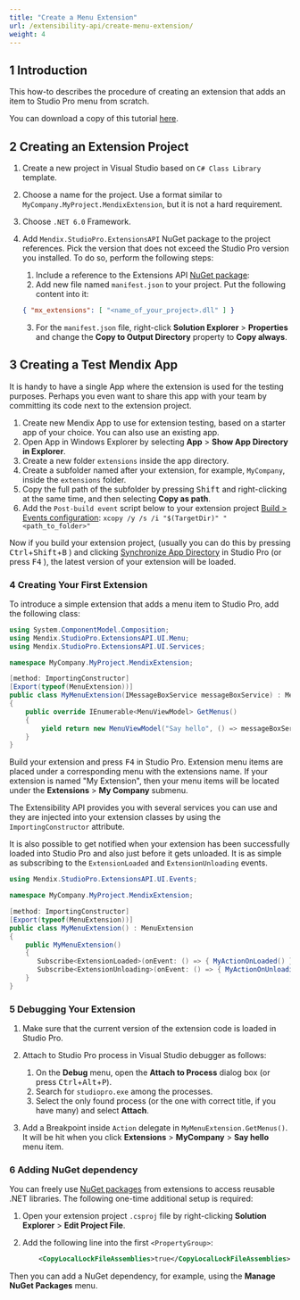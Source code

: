 ```yaml
---
title: "Create a Menu Extension"
url: /extensibility-api/create-menu-extension/
weight: 4
---
```


## 1 Introduction

This how-to describes the procedure of creating an extension that adds an item to Studio Pro menu from scratch.

You can download a copy of this tutorial [here](https://github.com/mendix/ExtensionAPI-Samples).

## 2 Creating an Extension Project

1. Create a new project in Visual Studio based on `C# Class Library` template.
2. Choose a name for the project. Use a format similar to `MyCompany.MyProject.MendixExtension`, but it is not a hard requirement.
3. Choose `.NET 6.0` Framework.
4. Add `Mendix.StudioPro.ExtensionsAPI` NuGet package to the project references. Pick the version that does not exceed the Studio Pro version you installed. To do so, perform the following steps:
   1. Include a reference to the Extensions API [NuGet package](https://www.nuget.org/packages/Mendix.StudioPro.ExtensionsAPI): 
   2. Add new file named `manifest.json` to your project. Put the following content into it:

    ```json
    { "mx_extensions": [ "<name_of_your_project>.dll" ] }
    ```
    3. For the `manifest.json` file, right-click **Solution Explorer** > **Properties** and change the **Copy to Output Directory** property to **Copy always**.

## 3 Creating a Test Mendix App

It is handy to have a single App where the extension is used for the testing purposes. Perhaps you even want to share this app with your team by committing its code next to the extension project.

1. Create new Mendix App to use for extension testing, based on a starter app of your choice. You can also use an existing app.
2. Open App in Windows Explorer by selecting **App** > **Show App Directory in Explorer**.
3. Create a new folder `extensions` inside the app directory.
4. Create a subfolder named after your extension, for example,  `MyCompany`, inside the `extensions` folder.
5. Copy the full path of the subfolder by pressing <kbd>Shift</kbd> and right-clicking at the same time, and then selecting **Copy as path**.
6. Add the `Post-build event` script below to your extension project [Build > Events configuration](https://docs.microsoft.com/en-us/visualstudio/ide/how-to-specify-build-events-csharp?view=vs-2022):
   `xcopy /y /s /i "$(TargetDir)" "<path_to_folder>"`

Now if you build your extension project, (usually you can do this by pressing  <kbd>Ctrl</kbd>+<kbd>Shift</kbd>+<kbd>B</kbd> ) and clicking [Synchronize App Directory](/refguide/app-menu/#synchronize) in Studio Pro (or press <kbd>F4</kbd> ), the latest version of your extension will be loaded.

### 4 Creating Your First Extension

To introduce a simple extension that adds a menu item to Studio Pro, add the following class:
```csharp
using System.ComponentModel.Composition;
using Mendix.StudioPro.ExtensionsAPI.UI.Menu;
using Mendix.StudioPro.ExtensionsAPI.UI.Services;

namespace MyCompany.MyProject.MendixExtension;

[method: ImportingConstructor]
[Export(typeof(MenuExtension))]
public class MyMenuExtension(IMessageBoxService messageBoxService) : MenuExtension
{
    public override IEnumerable<MenuViewModel> GetMenus()
    {
        yield return new MenuViewModel("Say hello", () => messageBoxService.ShowInformation("Hello World!"));
    }
}
```

Build your extension and press <kbd>F4</kbd> in Studio Pro. Extension menu items are placed under a corresponding menu with the extensions name. If your extension is named "My Extension", then your menu items will be located under the **Extensions** > **My Company** submenu.

The Extensibility API provides you with several services you can use and they are injected into your extension classes by using the `ImportingConstructor` attribute.

It is also possible to get notified when your extension has been successfully loaded into Studio Pro and also just before it gets unloaded. It is as simple as subscribing to the `ExtensionLoaded` and `ExtensionUnloading` events.

```csharp
using Mendix.StudioPro.ExtensionsAPI.UI.Events;

namespace MyCompany.MyProject.MendixExtension;

[method: ImportingConstructor]
[Export(typeof(MenuExtension))]
public class MyMenuExtension() : MenuExtension
{
    public MyMenuExtension()
    {
       Subscribe<ExtensionLoaded>(onEvent: () => { MyActionOnLoaded() });
       Subscribe<ExtensionUnloading>(onEvent: () => { MyActionOnUnloading() });
    }
}
```

### 5 Debugging Your Extension

1. Make sure that the current version of the extension code is loaded in Studio Pro.
2. Attach to Studio Pro process in Visual Studio debugger as follows:
   1. On the **Debug** menu, open the **Attach to Process** dialog box  (or press <kbd>Ctrl</kbd>+<kbd>Alt</kbd>+<kbd>P</kbd>).
   2. Search for `studiopro.exe` among the processes.
   3. Select the only found process (or the one with correct title, if you have many) and select **Attach**.

3. Add a Breakpoint inside `Action` delegate in `MyMenuExtension.GetMenus()`. It will be hit when you click **Extensions** > **MyCompany** > **Say hello** menu item.

### 6 Adding NuGet dependency

You can freely use [NuGet packages](https://www.nuget.org/) from extensions to access reusable .NET libraries. The following one-time additional setup is required:
1. Open your extension project `.csproj` file by right-clicking **Solution Explorer** > **Edit Project File**.
2. Add the following line into the first `<PropertyGroup>`:

    ```xml
        <CopyLocalLockFileAssemblies>true</CopyLocalLockFileAssemblies>
    ```

Then you can add a NuGet dependency, for example, using the **Manage NuGet Packages** menu.